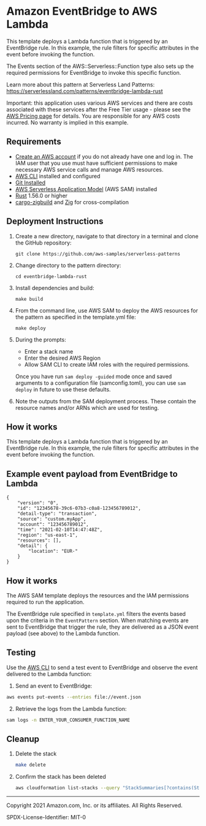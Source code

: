 # Amazon EventBridge to AWS Lambda

This template deploys a Lambda function that is triggered by an EventBridge rule. In this example, the rule filters for specific attributes in the event before invoking the function.

The Events section of the AWS::Serverless::Function type also sets up the required permissions for EventBridge to invoke this specific function.

Learn more about this pattern at Serverless Land Patterns: https://serverlessland.com/patterns/eventbridge-lambda-rust

Important: this application uses various AWS services and there are costs associated with these services after the Free Tier usage - please see the [AWS Pricing page](https://aws.amazon.com/pricing/) for details. You are responsible for any AWS costs incurred. No warranty is implied in this example.

## Requirements

* [Create an AWS account](https://portal.aws.amazon.com/gp/aws/developer/registration/index.html) if you do not already have one and log in. The IAM user that you use must have sufficient permissions to make necessary AWS service calls and manage AWS resources.
* [AWS CLI](https://docs.aws.amazon.com/cli/latest/userguide/install-cliv2.html) installed and configured
* [Git Installed](https://git-scm.com/book/en/v2/Getting-Started-Installing-Git)
* [AWS Serverless Application Model](https://docs.aws.amazon.com/serverless-application-model/latest/developerguide/serverless-sam-cli-install.html) (AWS SAM) installed
* [Rust](https://www.rust-lang.org/) 1.56.0 or higher
* [cargo-zigbuild](https://github.com/messense/cargo-zigbuild) and [Zig](https://ziglang.org/) for cross-compilation

## Deployment Instructions

1. Create a new directory, navigate to that directory in a terminal and clone the GitHub repository:
    ``` 
    git clone https://github.com/aws-samples/serverless-patterns
    ```
2. Change directory to the pattern directory:
    ```
    cd eventbridge-lambda-rust
    ```
3. Install dependencies and build:
    ```
    make build
    ```
4. From the command line, use AWS SAM to deploy the AWS resources for the pattern as specified in the template.yml file:
    ```
    make deploy
    ```
5. During the prompts:
    * Enter a stack name
    * Enter the desired AWS Region
    * Allow SAM CLI to create IAM roles with the required permissions.

    Once you have run `sam deploy -guided` mode once and saved arguments to a configuration file (samconfig.toml), you can use `sam deploy` in future to use these defaults.

6. Note the outputs from the SAM deployment process. These contain the resource names and/or ARNs which are used for testing.

## How it works

This template deploys a Lambda function that is triggered by an EventBridge rule. In this example, the rule filters for specific attributes in the event before invoking the function.

## Example event payload from EventBridge to Lambda
```
{
    "version": "0",
    "id": "12345678-39c6-07b3-c0a8-123456789012",
    "detail-type": "transaction",
    "source": "custom.myApp",
    "account": "123456789012",
    "time": "2021-02-10T14:47:48Z",
    "region": "us-east-1",
    "resources": [],
    "detail": {
        "location": "EUR-"
    }
}
```

## How it works

The AWS SAM template deploys the resources and the IAM permissions required to run the application.

The EventBridge rule specified in `template.yml` filters the events based upon the criteria in the `EventPattern` section. When matching events are sent to EventBridge that trigger the rule, they are delivered as a JSON event payload (see above) to the Lambda function.

## Testing

Use the [AWS CLI](https://aws.amazon.com/cli/) to send a test event to EventBridge and observe the event delivered to the Lambda function:

1. Send an event to EventBridge:

```bash
aws events put-events --entries file://event.json
```

2. Retrieve the logs from the Lambda function:
```bash
sam logs -n ENTER_YOUR_CONSUMER_FUNCTION_NAME
```

## Cleanup
 
1. Delete the stack
    ```bash
    make delete
    ```
2. Confirm the stack has been deleted
    ```bash
    aws cloudformation list-stacks --query "StackSummaries[?contains(StackName,'STACK_NAME')].StackStatus"
    ```
----
Copyright 2021 Amazon.com, Inc. or its affiliates. All Rights Reserved.

SPDX-License-Identifier: MIT-0
